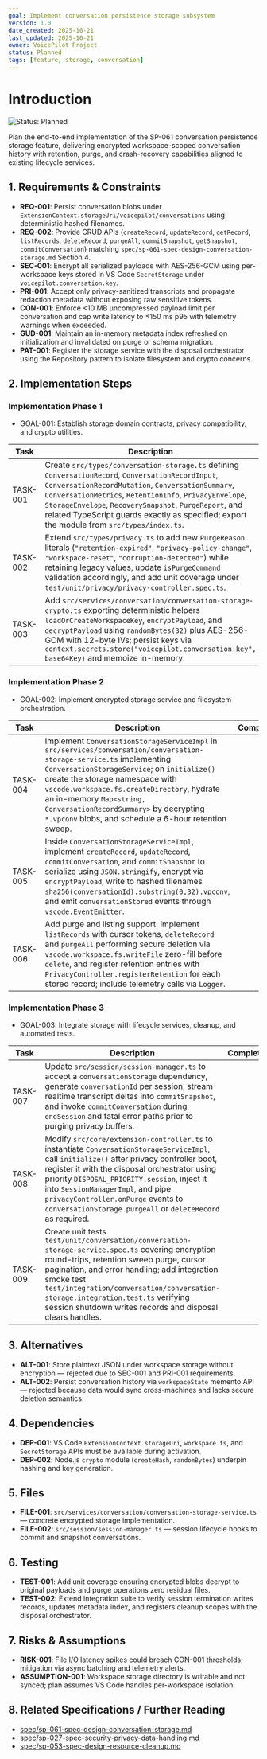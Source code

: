 ```yaml
---
goal: Implement conversation persistence storage subsystem
version: 1.0
date_created: 2025-10-21
last_updated: 2025-10-21
owner: VoicePilot Project
status: Planned
tags: [feature, storage, conversation]
---
```


# Introduction

![Status: Planned](https://img.shields.io/badge/status-Planned-blue)

Plan the end-to-end implementation of the SP-061 conversation persistence storage feature, delivering encrypted workspace-scoped conversation history with retention, purge, and crash-recovery capabilities aligned to existing lifecycle services.

## 1. Requirements & Constraints

- **REQ-001**: Persist conversation blobs under `ExtensionContext.storageUri/voicepilot/conversations` using deterministic hashed filenames.
- **REQ-002**: Provide CRUD APIs (`createRecord`, `updateRecord`, `getRecord`, `listRecords`, `deleteRecord`, `purgeAll`, `commitSnapshot`, `getSnapshot`, `commitConversation`) matching `spec/sp-061-spec-design-conversation-storage.md` Section 4.
- **SEC-001**: Encrypt all serialized payloads with AES-256-GCM using per-workspace keys stored in VS Code `SecretStorage` under `voicepilot.conversation.key`.
- **PRI-001**: Accept only privacy-sanitized transcripts and propagate redaction metadata without exposing raw sensitive tokens.
- **CON-001**: Enforce <10 MB uncompressed payload limit per conversation and cap write latency to ≤150 ms p95 with telemetry warnings when exceeded.
- **GUD-001**: Maintain an in-memory metadata index refreshed on initialization and invalidated on purge or schema migration.
- **PAT-001**: Register the storage service with the disposal orchestrator using the Repository pattern to isolate filesystem and crypto concerns.

## 2. Implementation Steps

### Implementation Phase 1

- GOAL-001: Establish storage domain contracts, privacy compatibility, and crypto utilities.

| Task | Description | Completed | Date |
|------|-------------|-----------|------|
| TASK-001 | Create `src/types/conversation-storage.ts` defining `ConversationRecord`, `ConversationRecordInput`, `ConversationRecordMutation`, `ConversationSummary`, `ConversationMetrics`, `RetentionInfo`, `PrivacyEnvelope`, `StorageEnvelope`, `RecoverySnapshot`, `PurgeReport`, and related TypeScript guards exactly as specified; export the module from `src/types/index.ts`. |  |  |
| TASK-002 | Extend `src/types/privacy.ts` to add new `PurgeReason` literals (`"retention-expired"`, `"privacy-policy-change"`, `"workspace-reset"`, `"corruption-detected"`) while retaining legacy values, update `isPurgeCommand` validation accordingly, and add unit coverage under `test/unit/privacy/privacy-controller.spec.ts`. |  |  |
| TASK-003 | Add `src/services/conversation/conversation-storage-crypto.ts` exporting deterministic helpers `loadOrCreateWorkspaceKey`, `encryptPayload`, and `decryptPayload` using `randomBytes(32)` plus AES-256-GCM with 12-byte IVs; persist keys via `context.secrets.store("voicepilot.conversation.key", base64Key)` and memoize in-memory. |  |  |

### Implementation Phase 2

- GOAL-002: Implement encrypted storage service and filesystem orchestration.

| Task | Description | Completed | Date |
|------|-------------|-----------|------|
| TASK-004 | Implement `ConversationStorageServiceImpl` in `src/services/conversation/conversation-storage-service.ts` implementing `ConversationStorageService`; on `initialize()` create the storage namespace with `vscode.workspace.fs.createDirectory`, hydrate an in-memory `Map<string, ConversationRecordSummary>` by decrypting `*.vpconv` blobs, and schedule a 6-hour retention sweep. |  |  |
| TASK-005 | Inside `ConversationStorageServiceImpl`, implement `createRecord`, `updateRecord`, `commitConversation`, and `commitSnapshot` to serialize using `JSON.stringify`, encrypt via `encryptPayload`, write to hashed filenames `sha256(conversationId).substring(0,32).vpconv`, and emit `conversationStored` events through `vscode.EventEmitter`. |  |  |
| TASK-006 | Add purge and listing support: implement `listRecords` with cursor tokens, `deleteRecord` and `purgeAll` performing secure deletion via `vscode.workspace.fs.writeFile` zero-fill before `delete`, and register retention entries with `PrivacyController.registerRetention` for each stored record; include telemetry calls via `Logger`. |  |  |

### Implementation Phase 3

- GOAL-003: Integrate storage with lifecycle services, cleanup, and automated tests.

| Task | Description | Completed | Date |
|------|-------------|-----------|------|
| TASK-007 | Update `src/session/session-manager.ts` to accept a `conversationStorage` dependency, generate `conversationId` per session, stream realtime transcript deltas into `commitSnapshot`, and invoke `commitConversation` during `endSession` and fatal error paths prior to purging privacy buffers. |  |  |
| TASK-008 | Modify `src/core/extension-controller.ts` to instantiate `ConversationStorageServiceImpl`, call `initialize()` after privacy controller boot, register it with the disposal orchestrator using priority `DISPOSAL_PRIORITY.session`, inject it into `SessionManagerImpl`, and pipe `privacyController.onPurge` events to `conversationStorage.purgeAll` or `deleteRecord` as required. |  |  |
| TASK-009 | Create unit tests `test/unit/conversation/conversation-storage-service.spec.ts` covering encryption round-trips, retention sweep purge, cursor pagination, and error handling; add integration smoke test `test/integration/conversation/conversation-storage.integration.test.ts` verifying session shutdown writes records and disposal clears handles. |  |  |

## 3. Alternatives

- **ALT-001**: Store plaintext JSON under workspace storage without encryption — rejected due to SEC-001 and PRI-001 requirements.
- **ALT-002**: Persist conversation history via `workspaceState` memento API — rejected because data would sync cross-machines and lacks secure deletion semantics.

## 4. Dependencies

- **DEP-001**: VS Code `ExtensionContext.storageUri`, `workspace.fs`, and `SecretStorage` APIs must be available during activation.
- **DEP-002**: Node.js `crypto` module (`createHash`, `randomBytes`) underpin hashing and key generation.

## 5. Files

- **FILE-001**: `src/services/conversation/conversation-storage-service.ts` — concrete encrypted storage implementation.
- **FILE-002**: `src/session/session-manager.ts` — session lifecycle hooks to commit and snapshot conversations.

## 6. Testing

- **TEST-001**: Add unit coverage ensuring encrypted blobs decrypt to original payloads and purge operations zero residual files.
- **TEST-002**: Extend integration suite to verify session termination writes records, updates metadata index, and registers cleanup scopes with the disposal orchestrator.

## 7. Risks & Assumptions

- **RISK-001**: File I/O latency spikes could breach CON-001 thresholds; mitigation via async batching and telemetry alerts.
- **ASSUMPTION-001**: Workspace storage directory is writable and not synced; plan assumes VS Code handles per-workspace isolation.

## 8. Related Specifications / Further Reading

- [spec/sp-061-spec-design-conversation-storage.md](../spec/sp-061-spec-design-conversation-storage.md)
- [spec/sp-027-spec-security-privacy-data-handling.md](../spec/sp-027-spec-security-privacy-data-handling.md)
- [spec/sp-053-spec-design-resource-cleanup.md](../spec/sp-053-spec-design-resource-cleanup.md)
